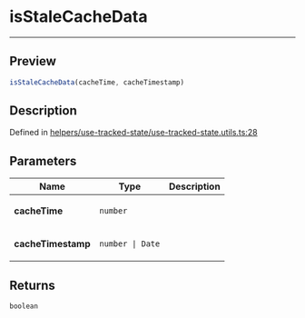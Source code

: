 
      
# isStaleCacheData

<div class="api-docs__separator" data-reactroot="">

---

</div><div class="api-docs__section">

## Preview

</div><div class="api-docs__preview fn">

```ts
isStaleCacheData(cacheTime, cacheTimestamp)
```

</div><div class="api-docs__section">

## Description

</div><div class="api-docs__description"><span class="api-docs__do-not-parse">



</span></div><div class="api-docs__definition">

Defined in [helpers/use-tracked-state/use-tracked-state.utils.ts:28](https://github.com/BetterTyped/hyper-fetch/blob/1a97772c/packages/react/src/helpers/use-tracked-state/use-tracked-state.utils.ts#L28)

</div><div class="api-docs__section">

## Parameters

</div><div class="api-docs__parameters"><table><thead><tr><th>Name</th><th>Type</th><th>Description</th></tr></thead><tbody><tr param-data="cacheTime"><td>

**cacheTime**

</td><td>

`number`

</td><td>



</td></tr><tr param-data="cacheTimestamp"><td>

**cacheTimestamp**

</td><td>

`number | Date`

</td><td>



</td></tr></tbody></table></div><div class="api-docs__section">

## Returns

</div><div class="api-docs__returns">

```ts
boolean
```

</div>